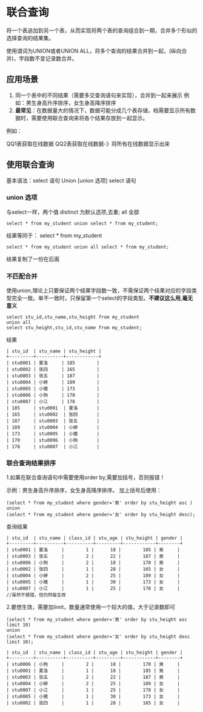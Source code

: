 # 联合查询

将一个表追加到另一个表，从而实现将两个表的查询组合到一期，合并多个形似的选择查询的结果集。

使用谓词为UNION或者UNION ALL，将多个查询的结果合并到一起，(纵向合并)，字段数不变记录数合并。

## 应用场景

1. 同一个表中的不同结果（需要多交查询语句来实现），合并到一起来展示
例如：男生身高升序排序，女生身高降序排序
2. **最常见**：在数据量大的情况下，数据可能分成几个表存储，档需要显示所有数据时，需要使用联合查询来将各个结果存放到一起显示。

例如：

QQ1表获取在线数据
QQ2表获取在线数据-》将所有在线数据显示出来

## 使用联合查询

基本语法：select 语句  Union [union 选项] select 语句 

### union 选项

与select一样，两个值 distinct  为默认选项,去重; all 全部

    select * from my_student union select * from my_student;

结果等同于： select * from my_student

    select * from my_student union all select * from my_student;
结果复制了一份在后面

### 不匹配合并

使用union,理论上只要保证两个结果字段数一致，不需保证两个结果对应的字段类型完全一致。单不一致时，只保留第一个select的字段类型。**不建议这么用,毫无意义**

    select stu_id,stu_name,stu_height from my_student
    union all
    select stu_height,stu_id,stu_name from my_student;
结果

    | stu_id  | stu_name | stu_height |
    +---------+----------+------------+
    | stu0001 | 夏洛     | 185        |
    | stu0002 | 张四     | 165        |
    | stu0003 | 张五     | 187        |
    | stu0004 | 小婷     | 189        |
    | stu0005 | 小猪     | 173        |
    | stu0006 | 小狗     | 170        |
    | stu0007 | 小江     | 178        |
    | 185     | stu0001  | 夏洛       |
    | 165     | stu0002  | 张四       |
    | 187     | stu0003  | 张五       |
    | 189     | stu0004  | 小婷       |
    | 173     | stu0005  | 小猪       |
    | 170     | stu0006  | 小狗       |
    | 178     | stu0007  | 小江       |

### 联合查询结果排序

1.如果在联合查询语句中需要使用order by,需要加括号，否则报错！

示例：男生身高升序排序，女生身高降序排序。
加上括号后使用：

    (select * from my_student where gender='男' order by stu_height asc )
    union
    (select * from my_student where gender='女' order by stu_height desc);
查询结果

    | stu_id  | stu_name | class_id | stu_age | stu_height | gender |
    +---------+----------+----------+---------+------------+--------+
    | stu0001 | 夏洛     |        1 |      18 |        185 | 男     |
    | stu0003 | 张五     |        2 |      22 |        187 | 男     |
    | stu0006 | 小狗     |        2 |      18 |        170 | 男     |
    | stu0002 | 张四     |        1 |      28 |        165 | 女     |
    | stu0004 | 小婷     |        2 |      25 |        189 | 女     |
    | stu0005 | 小猪     |        1 |      30 |        173 | 女     |
    | stu0007 | 小江     |        1 |      25 |        178 | 女     |
    //虽然不报错，但仍然每生效

2.要想生效，需要加limit，数量通常使用一个较大的值，大于记录数即可

    (select * from my_student where gender='男' order by stu_height asc limit 10)
    union
    (select * from my_student where gender='女' order by stu_height desc limit 10);

    | stu_id  | stu_name | class_id | stu_age | stu_height | gender |
    +---------+----------+----------+---------+------------+--------+
    | stu0006 | 小狗     |        2 |      18 |        170 | 男     |
    | stu0001 | 夏洛     |        1 |      18 |        185 | 男     |
    | stu0003 | 张五     |        2 |      22 |        187 | 男     |
    | stu0004 | 小婷     |        2 |      25 |        189 | 女     |
    | stu0007 | 小江     |        1 |      25 |        178 | 女     |
    | stu0005 | 小猪     |        1 |      30 |        173 | 女     |
    | stu0002 | 张四     |        1 |      28 |        165 | 女     |